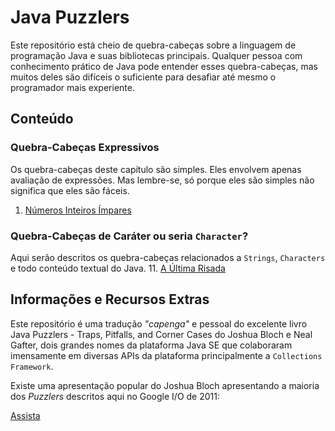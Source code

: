 # Java Puzzlers 

Este repositório está cheio de quebra-cabeças sobre a linguagem de programação Java e suas bibliotecas principais. Qualquer pessoa com conhecimento prático de Java pode entender esses quebra-cabeças, mas muitos deles são difíceis o suficiente para desafiar até mesmo o programador mais experiente.

## Conteúdo

### Quebra-Cabeças Expressivos 
Os quebra-cabeças deste capítulo são simples. Eles envolvem apenas avaliação de expressões. Mas lembre-se, só porque eles são simples não significa que eles são fáceis.

1. [Números Inteiros Ímpares](https://github.com/eduardowgmendes/java-puzzlers/blob/main/contents/chapters/00-oddity.md#buscando-inteiros-%C3%ADmpares)

### Quebra-Cabeças de Caráter ou seria `Character`?
Aqui serão descritos os quebra-cabeças relacionados a `Strings`, `Characters` e todo conteúdo textual do Java.
11. [A Última Risada]()  

## Informações e Recursos Extras 
Este repositório é uma tradução *"capenga"* e pessoal do excelente livro Java Puzzlers - Traps, Pitfalls, and Corner Cases do Joshua Bloch e Neal Gafter, dois grandes nomes da plataforma Java SE que colaboraram imensamente em diversas APIs da plataforma principalmente a `Collections Framework`.

Existe uma apresentação popular do Joshua Bloch apresentando a maioria dos *Puzzlers* descritos aqui no Google I/O de 2011: 

[Assista](https://www.youtube.com/watch?v=wbp-3BJWsU8)      
